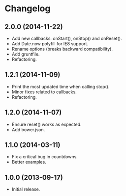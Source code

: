# Changelog

## 2.0.0 (2014-11-22)

 * Add new callbacks: onStart(), onStop() and onReset().
 * Add Date.now polyfill for IE8 support.
 * Rename options (breaks backward compatibility).
 * Add gruntfile.
 * Refactoring.

## 1.2.1 (2014-11-09)

 * Print the most updated time when calling stop().
 * Minor fixes related to callbacks.
 * Refactoring.

## 1.2.0 (2014-11-07)

 * Ensure reset() works as expected.
 * Add bower.json.

## 1.1.0 (2014-03-11)

 * Fix a critical bug in countdowns.
 * Better examples.

## 1.0.0 (2013-09-17)

 * Initial release.
